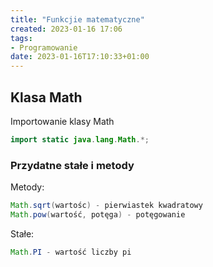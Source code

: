```yaml
---
title: "Funkcjie matematyczne"
created: 2023-01-16 17:06
tags:
- Programowanie
date: 2023-01-16T17:10:33+01:00
---
```


## Klasa Math

Importowanie klasy Math
```java
import static java.lang.Math.*;
```

### Przydatne stałe i metody 

Metody:

```Java
Math.sqrt(wartośc) - pierwiastek kwadratowy
Math.pow(wartość, potęga) - potęgowanie 
```

Stałe:

```java
Math.PI - wartość liczby pi
```
